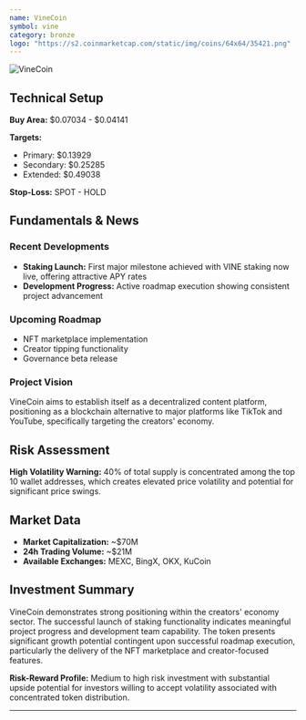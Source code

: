 ```yaml
---
name: VineCoin
symbol: vine
category: bronze
logo: "https://s2.coinmarketcap.com/static/img/coins/64x64/35421.png"
---
```


![VineCoin](https://images2.imgbox.com/b8/df/7B4DG3DK_o.png)

## Technical Setup

**Buy Area:** $0.07034 - $0.04141

**Targets:**
- Primary: $0.13929
- Secondary: $0.25285
- Extended: $0.49038

**Stop-Loss:** SPOT - HOLD

## Fundamentals & News

### Recent Developments
- **Staking Launch:** First major milestone achieved with VINE staking now live, offering attractive APY rates
- **Development Progress:** Active roadmap execution showing consistent project advancement

### Upcoming Roadmap
- NFT marketplace implementation
- Creator tipping functionality
- Governance beta release

### Project Vision
VineCoin aims to establish itself as a decentralized content platform, positioning as a blockchain alternative to major platforms like TikTok and YouTube, specifically targeting the creators' economy.

## Risk Assessment

**High Volatility Warning:** 40% of total supply is concentrated among the top 10 wallet addresses, which creates elevated price volatility and potential for significant price swings.

## Market Data

- **Market Capitalization:** ~$70M
- **24h Trading Volume:** ~$21M
- **Available Exchanges:** MEXC, BingX, OKX, KuCoin

## Investment Summary

VineCoin demonstrates strong positioning within the creators' economy sector. The successful launch of staking functionality indicates meaningful project progress and development team capability. The token presents significant growth potential contingent upon successful roadmap execution, particularly the delivery of the NFT marketplace and creator-focused features.

**Risk-Reward Profile:** Medium to high risk investment with substantial upside potential for investors willing to accept volatility associated with concentrated token distribution.

---